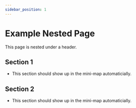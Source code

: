 ```yaml
---
sidebar_position: 1
---
```


# Example Nested Page

This page is nested under a header.

## Section 1

- This section should show up in the mini-map automaticially.

## Section 2

- This section should show up in the mini-map automaticially.
